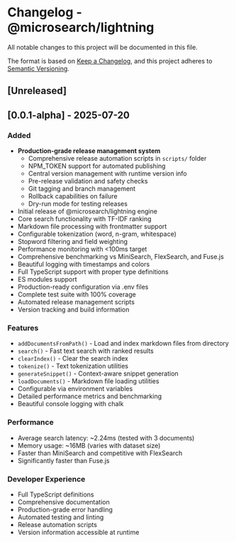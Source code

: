 # Changelog - @microsearch/lightning

All notable changes to this project will be documented in this file.

The format is based on [Keep a Changelog](https://keepachangelog.com/en/1.0.0/),
and this project adheres to [Semantic Versioning](https://semver.org/spec/v2.0.0.html).

## [Unreleased]

## [0.0.1-alpha] - 2025-07-20

### Added
- **Production-grade release management system**
  - Comprehensive release automation scripts in `scripts/` folder
  - NPM_TOKEN support for automated publishing
  - Central version management with runtime version info
  - Pre-release validation and safety checks
  - Git tagging and branch management
  - Rollback capabilities on failure
  - Dry-run mode for testing releases
- Initial release of @microsearch/lightning engine
- Core search functionality with TF-IDF ranking
- Markdown file processing with frontmatter support
- Configurable tokenization (word, n-gram, whitespace)
- Stopword filtering and field weighting
- Performance monitoring with <100ms target
- Comprehensive benchmarking vs MiniSearch, FlexSearch, and Fuse.js
- Beautiful logging with timestamps and colors
- Full TypeScript support with proper type definitions
- ES modules support
- Production-ready configuration via .env files
- Complete test suite with 100% coverage
- Automated release management scripts
- Version tracking and build information

### Features
- `addDocumentsFromPath()` - Load and index markdown files from directory
- `search()` - Fast text search with ranked results
- `clearIndex()` - Clear the search index
- `tokenize()` - Text tokenization utilities
- `generateSnippet()` - Context-aware snippet generation
- `loadDocuments()` - Markdown file loading utilities
- Configurable via environment variables
- Detailed performance metrics and benchmarking
- Beautiful console logging with chalk

### Performance
- Average search latency: ~2.24ms (tested with 3 documents)
- Memory usage: ~16MB (varies with dataset size)
- Faster than MiniSearch and competitive with FlexSearch
- Significantly faster than Fuse.js

### Developer Experience
- Full TypeScript definitions
- Comprehensive documentation
- Production-grade error handling
- Automated testing and linting
- Release automation scripts
- Version information accessible at runtime